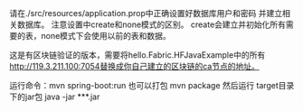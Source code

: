 请在./src/resources/application.prop中正确设置好数据库用户和密码
并建立相关数据库。
注意设置中create和none模式的区别。
create会建立并初始化所有需要的表，none模式下会使用以前的表和数据。

这是有区块链验证的版本，需要将hello.Fabric.HFJavaExample中的所有
http://119.3.211.100:7054替换成你自己建立的区块链的ca节点的地址。

运行命令：mvn spring-boot:run
也可以打包 mvn package
然后运行 target目录下的jar包
java -jar ***.jar